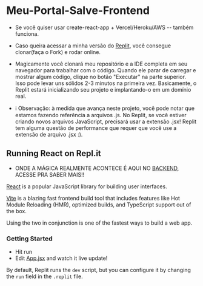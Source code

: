 # Meu-Portal-Salve-Frontend

- Se você quiser usar create-react-app + Vercel/Heroku/AWS -- também funciona.
- Caso queira acessar a minha versão do [Replit](https://replit.com/@LuanArtacho/Projeto-Salve-or-Bootcamp-WEB3DEV?v=1), você consegue clonar(faça o Fork) e rodar online.

- Magicamente você clonará meu repositório e a IDE completa em seu navegador para trabalhar com o código. Quando ele parar de carregar e mostrar algum código, clique no botão "Executar" na parte superior. Isso pode levar uns sólidos 2-3 minutos na primeira vez. Basicamente, o Replit estará inicializando seu projeto e implantando-o em um domínio real.

 - ℹ️ Observação: à medida que avança neste projeto, você pode notar que estamos fazendo referência a arquivos .js. No Replit, se você estiver criando novos arquivos JavaScript, precisará usar a extensão .jsx! Replit tem alguma questão de performance que requer que você use a extensão de arquivo .jsx :).
## Running React on Repl.it

- ONDE A MÁGICA REALMENTE ACONTECE É AQUI NO [BACKEND](https://github.com/LuanArtacho/Meu-Portal-Salve-Backend), ACESSE PRA SABER MAIS!!

[React](https://reactjs.org/) is a popular JavaScript library for building user interfaces.

[Vite](https://vitejs.dev/) is a blazing fast frontend build tool that includes features like Hot Module Reloading (HMR), optimized builds, and TypeScript support out of the box.

Using the two in conjunction is one of the fastest ways to build a web app.

### Getting Started
- Hit run
- Edit [App.jsx](#src/App.jsx) and watch it live update!

By default, Replit runs the `dev` script, but you can configure it by changing the `run` field in the `.replit` file.
